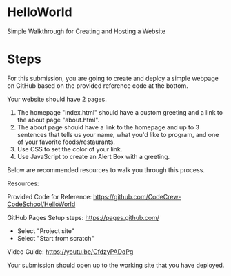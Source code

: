# HelloWorld
Simple Walkthrough for Creating and Hosting a Website

# Steps

For this submission, you are going to create and deploy a simple webpage on GitHub based on the provided reference code at the bottom.

Your website should have 2 pages. 

1. The homepage "index.html" should have a custom greeting and a link to the about page "about.html".
2. The about page should have a link to the homepage and up to 3 sentences that tells us your name, what you'd like to program, and one of your favorite foods/restaurants.
3. Use CSS to set the color of your link.
4. Use JavaScript to create an Alert Box with a greeting.

Below are recommended resources to walk you through this process.

Resources:

Provided Code for Reference: https://github.com/CodeCrew-CodeSchool/HelloWorld

GitHub Pages Setup steps: https://pages.github.com/
* Select "Project site"
* Select "Start from scratch"

Video Guide: https://youtu.be/CfdzyPADqPg

Your submission should open up to the working site that you have deployed.
